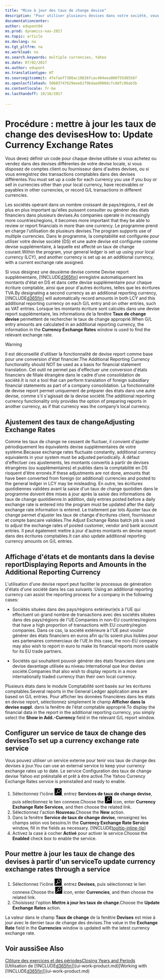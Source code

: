 ```yaml
---
title: "Mise à jour des taux de change devise"
description: "Pour utiliser plusieurs devises dans votre société, vous pouvez définir un code pour chaque devise et utiliser un service externe de taux de change, par exemple Yahoo."
documentationcenter: 
author: edupont04
ms.prod: dynamics-nav-2017
ms.topic: article
ms.devlang: na
ms.tgt_pltfrm: na
ms.workload: na
ms.search.keywords: multiple currencies, Yahoo
ms.date: 07/02/2017
ms.author: edupont
ms.translationtype: HT
ms.sourcegitcommit: 4fefaef7380ac10836fcac404eea006f55d8556f
ms.openlocfilehash: 50603747629eee61f9bdaed900dcfc0dfc96ab3b
ms.contentlocale: fr-be
ms.lasthandoff: 10/16/2017

---
```

# <a name="how-to-update-currency-exchange-rates"></a><span data-ttu-id="606c9-103">Procédure : mettre à jour les taux de change des devises</span><span class="sxs-lookup"><span data-stu-id="606c9-103">How to: Update Currency Exchange Rates</span></span>
<span data-ttu-id="606c9-104">Vous devez définir un code pour chaque devise utilisée si vous achetez ou vendez dans des devises différentes de votre devise locale, si vous disposez de comptes client ou fournisseur dans d'autres devises, ou si vous enregistrez des transactions comptables dans des devises différentes.</span><span class="sxs-lookup"><span data-stu-id="606c9-104">You must set up a code for each currency you use if you buy or sell in currencies other than your local currency, have receivables or payables in other currencies, or record G/L transactions in different currencies.</span></span>  

<span data-ttu-id="606c9-105">Les sociétés opérant dans un nombre croissant de pays/régions, il est de plus en plus important qu'elles puissent consulter ou générer des états financiers dans plusieurs devises.</span><span class="sxs-lookup"><span data-stu-id="606c9-105">As companies operate in increasingly more countries/regions, it becomes more important that they be able to review or report financials in more than one currency.</span></span> <span data-ttu-id="606c9-106">Le programme prend en charge l'utilisation de plusieurs devises.</span><span class="sxs-lookup"><span data-stu-id="606c9-106">The program supports use of multiple currencies.</span></span> <span data-ttu-id="606c9-107">Dans le programme, la comptabilité est configurée pour utiliser votre devise société (DS) et une autre devise est configurée comme devise supplémentaire, à laquelle est affecté un taux de change courant.</span><span class="sxs-lookup"><span data-stu-id="606c9-107">Within the program, your general ledger is set up using your local currency (LCY), and another currency is set up as an additional currency, with a current exchange rate assigned.</span></span>  

 <span data-ttu-id="606c9-108">Si vous désignez une deuxième devise comme Devise report supplémentaire, [!INCLUDE[d365fin](includes/d365fin_md.md)] enregistre automatiquement les montants d'état en DS et dans cette devise supplémentaire pour chaque écriture comptable, ainsi que pour d'autres écritures, telles que les écritures TVA.</span><span class="sxs-lookup"><span data-stu-id="606c9-108">By designating a second currency as an additional reporting currency, [!INCLUDE[d365fin](includes/d365fin_md.md)] will automatically record amounts in both LCY and this additional reporting currency on each G/L entry and on other entries, such as VAT entries.</span></span> <span data-ttu-id="606c9-109">Lorsque les montants écriture sont calculés dans une devise report supplémentaire, les informations de la fenêtre **Taux de change devise** permettent de rechercher le taux de change approprié.</span><span class="sxs-lookup"><span data-stu-id="606c9-109">When G/L entry amounts are calculated in an additional reporting currency, the information in the **Currency Exchange Rates** window is used to find the relevant exchange rate.</span></span>  

> [!WARNING]  
>  <span data-ttu-id="606c9-110">Il est déconseillé d'utiliser la fonctionnalité de devise report comme base pour une conversion d'état financier.</span><span class="sxs-lookup"><span data-stu-id="606c9-110">The Additional Reporting Currency functionality should NOT be used as a basis for financial statement translation.</span></span> <span data-ttu-id="606c9-111">Cet outil ne permet pas d'effectuer une conversion d'états financiers de filiale étrangère dans le cadre d'une consolidation de société.</span><span class="sxs-lookup"><span data-stu-id="606c9-111">It is not a tool that can perform translation of foreign subsidiary financial statements as part of a company consolidation.</span></span> <span data-ttu-id="606c9-112">La fonctionnalité de devise report permet uniquement de préparer des états dans une autre devise, comme s'il s'agissait de la devise société.</span><span class="sxs-lookup"><span data-stu-id="606c9-112">The additional reporting currency functionality only provides the option of preparing reports in another currency, as if that currency was the company’s local currency.</span></span>

## <a name="adjusting-exchange-rates"></a><span data-ttu-id="606c9-113">Ajustement des taux de change</span><span class="sxs-lookup"><span data-stu-id="606c9-113">Adjusting Exchange Rates</span></span>  
<span data-ttu-id="606c9-114">Comme les taux de change ne cessent de fluctuer, il convient d'ajuster périodiquement les équivalents devise supplémentaires de votre système.</span><span class="sxs-lookup"><span data-stu-id="606c9-114">Because exchange rates fluctuate constantly, additional currency equivalents in your system must be adjusted periodically.</span></span> <span data-ttu-id="606c9-115">À défaut d'effectuer ces ajustements, les montants convertis à partir de devises étrangères (ou supplémentaires) et publiés dans la comptabilité en DS risquent d'être erronés.</span><span class="sxs-lookup"><span data-stu-id="606c9-115">If these adjustments are not done, amounts that have been converted from foreign (or additional) currencies and posted to the general ledger in LCY may be misleading.</span></span> <span data-ttu-id="606c9-116">En outre, les écritures quotidiennes validées avant la saisie d'un taux de change quotidien dans le programme doivent être mises à jour après la saisie des informations de taux de change quotidienne.</span><span class="sxs-lookup"><span data-stu-id="606c9-116">In addition, daily entries posted before a daily exchange rate is entered into the program must be updated after the daily exchange rate information is entered.</span></span> <span data-ttu-id="606c9-117">Le traitement par lots Ajuster taux de change permet d'ajuster les taux de change d'écritures client, fournisseur et compte bancaire validées.</span><span class="sxs-lookup"><span data-stu-id="606c9-117">The Adjust Exchange Rates batch job is used to adjust the exchange rates of posted customer, vendor and bank account entries.</span></span> <span data-ttu-id="606c9-118">Il peut également mettre à jour d'autres montants en devise report dans des écritures comptables.</span><span class="sxs-lookup"><span data-stu-id="606c9-118">It can also update additional reporting currency amounts on G/L entries.</span></span>  

## <a name="displaying-reports-and-amounts-in-the-additional-reporting-currency"></a><span data-ttu-id="606c9-119">Affichage d'états et de montants dans la devise report</span><span class="sxs-lookup"><span data-stu-id="606c9-119">Displaying Reports and Amounts in the Additional Reporting Currency</span></span>  
<span data-ttu-id="606c9-120">L'utilisation d'une devise report peut faciliter le processus de génération d'états d'une société dans les cas suivants :</span><span class="sxs-lookup"><span data-stu-id="606c9-120">Using an additional reporting currency can assist the reporting process for a company in the following cases:</span></span>  

- <span data-ttu-id="606c9-121">Sociétés situées dans des pays/régions extérieur(e)s à l'UE qui effectuent un grand nombre de transactions avec des sociétés situées dans des pays/régions de l'UE.</span><span class="sxs-lookup"><span data-stu-id="606c9-121">Companies in non-EU countries/regions that have a high proportion of transactions with EU country/region companies.</span></span> <span data-ttu-id="606c9-122">Dans ce cas, la société extérieure à l'UE peut vouloir générer des états financiers en euros afin qu'ils soient plus lisibles pour ses partenaires commerciaux de l'UE.</span><span class="sxs-lookup"><span data-stu-id="606c9-122">In this case, the non-EU company may also wish to report in euro to make its financial reports more usable for its EU trade partners.</span></span>  

- <span data-ttu-id="606c9-123">Sociétés qui souhaitent pouvoir générer des états financiers dans une devise davantage utilisée au niveau international que leur devise société.</span><span class="sxs-lookup"><span data-stu-id="606c9-123">Companies that also wish to display reports in a more internationally traded currency than their own local currency.</span></span>  

<span data-ttu-id="606c9-124">Plusieurs états dans le module Comptabilité sont basés sur les écritures comptables.</span><span class="sxs-lookup"><span data-stu-id="606c9-124">Several reports in the General Ledger application area are based on G/L entries.</span></span> <span data-ttu-id="606c9-125">Pour afficher les données financières dans les états en devise report, sélectionnez simplement le champ **Afficher dans la devise suppl.** dans la fenêtre de l'état comptable approprié.</span><span class="sxs-lookup"><span data-stu-id="606c9-125">To display the financial data in the report in the additional reporting currency, you simply select the **Show in Add.-Currency** field in the relevant G/L report window.</span></span>  

## <a name="to-set-up-a-currency-exchange-rate-service"></a><span data-ttu-id="606c9-126">Configurer un service de taux de change des devises</span><span class="sxs-lookup"><span data-stu-id="606c9-126">To set up a currency exchange rate service</span></span>
<span data-ttu-id="606c9-127">Vous pouvez utiliser un service externe pour tenir vos taux de change des devises à jour.</span><span class="sxs-lookup"><span data-stu-id="606c9-127">You can use an external service to keep your currency exchange rates up to date.</span></span> <span data-ttu-id="606c9-128">Le service Configuration des taux de change devise Yahoo est préinstallé et prêt à être activé.</span><span class="sxs-lookup"><span data-stu-id="606c9-128">The Yahoo Currency Exchange Rates service is preinstalled and ready to enable.</span></span>

1. <span data-ttu-id="606c9-129">Sélectionnez l'icône ![Page ou état pour la recherche](media/ui-search/search_small.png "icône Page ou état pour la recherche"), entrez **Services de taux de change devise**, puis sélectionnez le lien connexe.</span><span class="sxs-lookup"><span data-stu-id="606c9-129">Choose the ![Search for Page or Report](media/ui-search/search_small.png "Search for Page or Report icon") icon, enter **Currency Exchange Rate Services**, and then choose the related link.</span></span>
2. <span data-ttu-id="606c9-130">Sélectionnez l'action **Nouveau**.</span><span class="sxs-lookup"><span data-stu-id="606c9-130">Choose the **New** action.</span></span>
3. <span data-ttu-id="606c9-131">Dans la fenêtre **Service de taux de change devise**, renseignez les champs selon vos besoins.</span><span class="sxs-lookup"><span data-stu-id="606c9-131">In the **Currency Exchange Rate Service** window, fill in the fields as necessary.</span></span> [!INCLUDE[tooltip-inline-tip](includes/tooltip-inline-tip_md.md)]
4. <span data-ttu-id="606c9-132">Activez la case à cocher **Activé** pour activer le service.</span><span class="sxs-lookup"><span data-stu-id="606c9-132">Choose the **Enabled** check box to enable the service.</span></span>

## <a name="to-update-currency-exchange-rates-through-a-service"></a><span data-ttu-id="606c9-133">Pour mettre à jour les taux de change des devises à partir d'un service</span><span class="sxs-lookup"><span data-stu-id="606c9-133">To update currency exchange rates through a service</span></span>
1. <span data-ttu-id="606c9-134">Sélectionnez l'icône ![Page ou état pour la recherche](media/ui-search/search_small.png "icône Page ou état pour la recherche"), entrez **Devises**, puis sélectionnez le lien connexe.</span><span class="sxs-lookup"><span data-stu-id="606c9-134">Choose the ![Search for Page or Report](media/ui-search/search_small.png "Search for Page or Report icon") icon, enter **Currencies**, and then choose the related link.</span></span>
2. <span data-ttu-id="606c9-135">Choisissez l'option **Mettre à jour les taux de change**.</span><span class="sxs-lookup"><span data-stu-id="606c9-135">Choose the **Update Exchange Rates** action.</span></span>

<span data-ttu-id="606c9-136">La valeur dans le champ **Taux de change** de la fenêtre **Devises** est mise à jour avec le dernier taux de change des devises.</span><span class="sxs-lookup"><span data-stu-id="606c9-136">The value in the **Exchange Rate** field in the **Currencies** window is updated with the latest currency exchange rate.</span></span>

## <a name="see-also"></a><span data-ttu-id="606c9-137">Voir aussi</span><span class="sxs-lookup"><span data-stu-id="606c9-137">See Also</span></span>
[<span data-ttu-id="606c9-138">Clôture des exercices et des périodes</span><span class="sxs-lookup"><span data-stu-id="606c9-138">Closing Years and Periods</span></span>](year-close-years-periods.md)  
<span data-ttu-id="606c9-139">[Utilisation de [!INCLUDE[d365fin](includes/d365fin_md.md)]](ui-work-product.md)</span><span class="sxs-lookup"><span data-stu-id="606c9-139">[Working with [!INCLUDE[d365fin](includes/d365fin_md.md)]](ui-work-product.md)</span></span>

